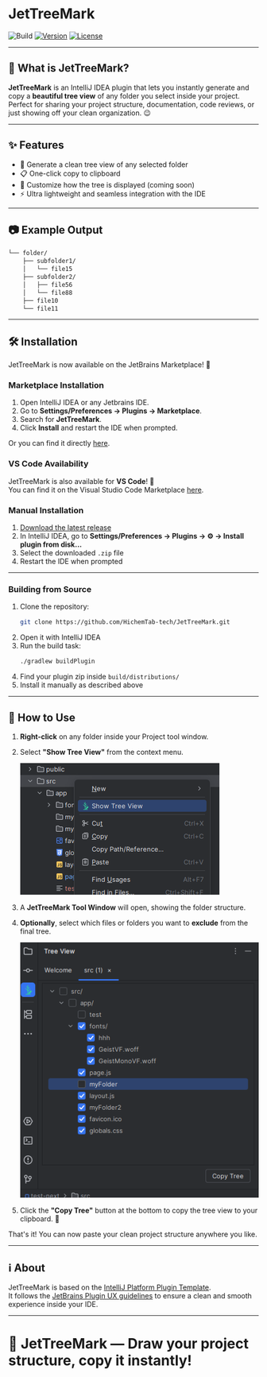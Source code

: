 # JetTreeMark

![Build](https://github.com/HichemTab-tech/JetTreeMark/workflows/Build/badge.svg)
[![Version](https://img.shields.io/badge/version-1.0.0-blue.svg)](https://github.com/HichemTab-tech/JetTreeMark/releases)
[![License](https://img.shields.io/badge/license-MIT-green.svg)](https://github.com/HichemTab-tech/JetTreeMark/blob/main/LICENSE)

---

<!-- Plugin description -->
## 🚀 What is JetTreeMark?

**JetTreeMark** is an IntelliJ IDEA plugin that lets
you instantly generate and copy a **beautiful tree view** of any folder you select inside your project.  
Perfect for sharing your project structure, documentation, code reviews, or just showing off your clean organization.
😉

---

## ✨ Features

- 📂 Generate a clean tree view of any selected folder
- 📋 One-click copy to clipboard
- 🎨 Customize how the tree is displayed (coming soon)
- ⚡ Ultra lightweight and seamless integration with the IDE

---

## 📷 Example Output

```
└── folder/
    ├── subfolder1/
    │   └── file15
    ├── subfolder2/
    │   ├── file56
    │   └── file88
    ├── file10
    └── file11
```

---

<!-- Plugin description end -->

## 🛠️ Installation

JetTreeMark is now available on the JetBrains Marketplace! 🎉

### Marketplace Installation

1. Open IntelliJ IDEA or any Jetbrains IDE.
2. Go to **Settings/Preferences → Plugins → Marketplace**.
3. Search for **JetTreeMark**.
4. Click **Install** and restart the IDE when prompted.

Or you can find it directly [here](https://plugins.jetbrains.com/plugin/27198-jettreemark).

### VS Code Availability

JetTreeMark is also available for **VS Code**!
🎉  
You can find it on the Visual Studio Code Marketplace [here](https://marketplace.visualstudio.com/items?itemName=HichemTab-tech.jettreemark).

### Manual Installation

1. [Download the latest release](https://github.com/HichemTab-tech/JetTreeMark/releases/latest)
2. In IntelliJ IDEA, go to **Settings/Preferences → Plugins → ⚙️ → Install plugin from disk...**
3. Select the downloaded `.zip` file
4. Restart the IDE when prompted

---

### Building from Source

1. Clone the repository:
   ```bash
   git clone https://github.com/HichemTab-tech/JetTreeMark.git
   ```
2. Open it with IntelliJ IDEA
3. Run the build task:
   ```bash
   ./gradlew buildPlugin
   ```
4. Find your plugin zip inside `build/distributions/`
5. Install it manually as described above

---

## 🎯 How to Use

1. **Right-click** on any folder inside your Project tool window.
2. Select **"Show Tree View"** from the context menu.

   ![How to use the JetTreeMark plugin from folder context menu](meta/screenshot-1.png "Screenshot -JetTreeMark in context menu-")

3. A **JetTreeMark Tool Window** will open, showing the folder structure.
4. **Optionally**, select which files or folders you want to **exclude** from the final tree.

   ![How to use the JetTreeMark plugin to exclude nodes from the tree view result](meta/screenshot-2.png "Screenshot - filter nodes from tree results -")

5. Click the **"Copy Tree"** button at the bottom to copy the tree view to your clipboard. 🚀

That's it! You can now paste your clean project structure anywhere you like.

---

## ℹ️ About

JetTreeMark is based on the [IntelliJ Platform Plugin Template][template].  
It follows the [JetBrains Plugin UX guidelines][docs:plugin-description]
to ensure a clean and smooth experience inside your IDE.

[template]: https://github.com/JetBrains/intellij-platform-plugin-template
[docs:plugin-description]: https://plugins.jetbrains.com/docs/intellij/plugin-user-experience.html#plugin-description-and-presentation

---

# 🌳 JetTreeMark — Draw your project structure, copy it instantly!